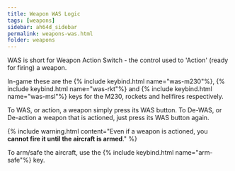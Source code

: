 ```yaml
---
title: Weapon WAS Logic
tags: [weapons]
sidebar: ah64d_sidebar
permalink: weapons-was.html
folder: weapons
---
```

WAS is short for Weapon Action Switch - the control used to 'Action' (ready for firing) a weapon.

In-game these are the {% include keybind.html name="was-m230"%}, {% include keybind.html name="was-rkt"%} and {% include keybind.html name="was-msl"%} keys for the M230, rockets and hellfires respectively.

To WAS, or action, a weapon simply press its WAS button. To De-WAS, or De-action a weapon that is actioned, just press its WAS button again.

{% include warning.html content="Even if a weapon is actioned, you **cannot fire it until the aircraft is armed**." %}

To arm/safe the aircraft, use the {% include keybind.html name="arm-safe"%} key.